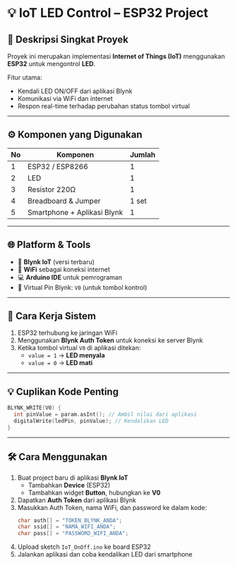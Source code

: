 # 💡 IoT LED Control – ESP32 Project

## 📌 Deskripsi Singkat Proyek

Proyek ini merupakan implementasi **Internet of Things (IoT)** menggunakan **ESP32** untuk mengontrol **LED**.

Fitur utama:
- Kendali LED ON/OFF dari aplikasi Blynk
- Komunikasi via WiFi dan internet
- Respon real-time terhadap perubahan status tombol virtual

---

## ⚙️ Komponen yang Digunakan

| No | Komponen         | Jumlah |
|----|------------------|--------|
| 1  | ESP32 / ESP8266  | 1      |
| 2  | LED              | 1      |
| 3  | Resistor 220Ω    | 1      |
| 4  | Breadboard & Jumper | 1 set |
| 5  | Smartphone + Aplikasi Blynk | 1 |

---

## 🌐 Platform & Tools

- 📱 **Blynk IoT** (versi terbaru)
- 📶 **WiFi** sebagai koneksi internet
- 💻 **Arduino IDE** untuk pemrograman
- 📲 Virtual Pin Blynk: `V0` (untuk tombol kontrol)

---

## 🔌 Cara Kerja Sistem

1. ESP32 terhubung ke jaringan WiFi
2. Menggunakan **Blynk Auth Token** untuk koneksi ke server Blynk
3. Ketika tombol virtual `V0` di aplikasi ditekan:
   - `value = 1` → **LED menyala**
   - `value = 0` → **LED mati**

---

## 💡 Cuplikan Kode Penting

```cpp
BLYNK_WRITE(V0) {
  int pinValue = param.asInt(); // Ambil nilai dari aplikasi
  digitalWrite(ledPin, pinValue); // Kendalikan LED
}
```

---

## 🛠 Cara Menggunakan

1. Buat project baru di aplikasi **Blynk IoT**
   - Tambahkan **Device** (ESP32)
   - Tambahkan widget **Button**, hubungkan ke **V0**
2. Dapatkan **Auth Token** dari aplikasi Blynk
3. Masukkan Auth Token, nama WiFi, dan password ke dalam kode:
   ```cpp
   char auth[] = "TOKEN_BLYNK_ANDA";
   char ssid[] = "NAMA_WIFI_ANDA";
   char pass[] = "PASSWORD_WIFI_ANDA";
   ```
4. Upload sketch `IoT_OnOff.ino` ke board ESP32
5. Jalankan aplikasi dan coba kendalikan LED dari smartphone
